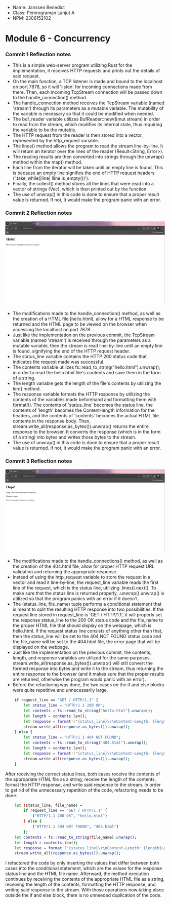 - Name: Janssen Benedict
- Class: Pemrograman Lanjut A
- NPM: 2306152102

# Module 6 - Concurrency

### Commit 1 Reflection notes

- This is a simple web-server program utilizing Rust for the implementation, it receives HTTP requests and prints out the details of said request.
- On the main function, a TCP listener is made and bound to the localhost on port 7878, so it will 'listen' for incoming connections made from there. Then, each incoming TcpStream connection will be passed down to the handle_connection() method.
- The handle_connection method receives the TcpStream variable (named 'stream') through its parameters as a mutable variable. The mutability of the variable is necessary so that it could be modified when needed.
- The buf_reader variable utilizes BufReader::new(&mut stream) in order to read from the stream, which modifies its internal state, thus requiring the variable to be the mutable.
- The HTTP request from the reader is then stored into a vector, represented by the http_request variable.
- The lines() method allows the program to read the stream line-by-line. It will return an iterator over the lines of the reader (Result<String, Error>).
- The reading results are then converted into strings through the unwrap() method within the map() method.
- Each line from the iterator will be taken until an empty line is found. This is because an empty line signifies the end of HTTP request headers ('.take_while(|line| !line.is_empty())').
- Finally, the collect() method stores all the lines that were read into a vector of strings (Vec<String>), which is then printed out by the function.
- The use of unwrap() in this code is done to ensure that a proper result value is returned. If not, it would make the program panic with an error.

### Commit 2 Reflection notes

![](/images/module_6/milestone_2.png)

- The modifications made to the handle_connection() method, as well as the creation of a HTML file (hello.html), allow for a HTML response to be returned and the HTML page to be viewed on the browser when accessing the localhost on port 7878.
- Just like the implementation on the previous commit, the TcpStream variable (named 'stream') is received through the parameters as a mutable variable, then the stream is read line-by-line until an empty line is found, signifying the end of the HTTP request header.
- The status_line variable contains the HTTP 200 status code that indicates the request made was successful.
- The contents variable utilizes fs::read_to_string("hello.html").unwrap(); in order to read the hello.html file's contents and save them in the form of a string.
- The length variable gets the length of the file's contents by utilizing the len() method.
- The response variable formats the HTTP response by utilizing the contents of the variables made beforehand and formatting them with format!(). The contents of 'status_line' becomes the status line, the contents of 'length' becomes the Content-length information for the headers, and the contents of 'contents' becomes the actual HTML file contents in the response body. Then, stream.write_all(response.as_bytes()).unwrap() returns the entire response to the browser. It converts the response (which is in the form of a string) into bytes and writes those bytes to the stream.
- The use of unwrap() in this code is done to ensure that a proper result value is returned. If not, it would make the program panic with an error.

### Commit 3 Reflection notes

![](/images/module_6/milestone_3.png)

- The modifications made to the handle_connections() method, as well as the creation of the 404.html file, allow for proper HTTP request URL validation and returning the appropriate response.
- Instead of using the http_request variable to store the request in a vector and read it line-by-line, the request_line variable reads the first line of the request, which is the status line, utilizing .lines().next(). To make sure that the status line is returned properly, .unwrap().unwrap() is utilized so that the program panics with an error if it doesn't.
- The (status_line, file_name) tuple performs a conditional statement that is meant to split the resulting HTTP response into two possibilities. If the request line stored in request_line is 'GET / HTTP/1.1', it will properly set the response status_line to the 200 OK status code and the file_name to the proper HTML file that should display on the webpage, which is hello.html. If the request status line consists of anything other than that, then the status_line will be set to the 404 NOT FOUND status code and the file_name will be set to the 404.html file, the error page that will be displayed on the webpage.
- Just like the implementation on the previous commit, the contents, length, and response variables are utilized for the same purposes. stream.write_all(response.as_bytes()).unwrap() will still convert the formed response into bytes and write it to the stream, thus returning the entire response to the browser (and it makes sure that the proper results are returned, otherwise the program would panic with an error).
- Before the refactoring was done, the two cases on the if and else blocks were quite repetitive and unnecessarily large.
```bash
    if request_line == "GET / HTTP/1.1" {
        let status_line = "HTTP/1.1 200 OK";
        let contents = fs::read_to_string("hello.html").unwrap();
        let length = contents.len();
        let response = format!("{status_line}\r\nContent-Length: {length}\r\n\r\n{contents}");
        stream.write_all(response.as_bytes()).unwrap();
    } else {
        let status_line = "HTTP/1.1 404 NOT FOUND";
        let contents = fs::read_to_string("404.html").unwrap();
        let length = contents.len();
        let response = format!("{status_line}\r\nContent-Length: {length}\r\n\r\n{contents}");
        stream.write_all(response.as_bytes()).unwrap();
    }
```
After receiving the correct status lines, both cases receive the contents of the appropriate HTML file as a string, receive the length of the contents, format the HTTP response, and write said response to the stream. In order to get rid of the unnecessary repetition of the code, refactoring needs to be done.
```bash
    let (status_line, file_name) =
        if request_line == "GET / HTTP/1.1" {
            ("HTTP/1.1 200 OK", "hello.html")
        } else {
            ("HTTP/1.1 404 NOT FOUND", "404.html")
        };
    let contents = fs::read_to_string(file_name).unwrap();
    let length = contents.len();
    let response = format!("{status_line}\r\nContent-Length: {length}\r\n\r\n{contents}");
    stream.write_all(response.as_bytes()).unwrap();
```
I refactored the code by only inserting the values that differ between both cases into the conditional statement, which are the values for the response status line and the HTML file name. Afterward, the method execution continues by receiving the contents of the appropriate HTML file as a string, receiving the length of the contents, formatting the HTTP response, and writing said response to the stream. With those operations now taking place outside the if and else block, there is no unneeded duplication of the code.
